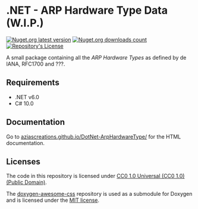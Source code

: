 ﻿# .NET - ARP Hardware Type Data (W.I.P.)
[![Nuget.org latest version](https://img.shields.io/nuget/v/NibblePoker.Data.ArpHardwareType?label=Latest%20version)](https://www.nuget.org/packages/NibblePoker.Data.ArpHardwareType)
[![Nuget.org downloads count](https://img.shields.io/nuget/dt/NibblePoker.Data.ArpHardwareType?label=Downloads)](https://www.nuget.org/packages/NibblePoker.Data.ArpHardwareType)
[![Repository's License](https://img.shields.io/github/license/aziascreations/DotNet-Arguments)](https://github.com/aziascreations/DotNet-ArpHardwareType/blob/master/LICENSE)

A small package containing all the *ARP Hardware Types* as defined by de IANA, RFC1700 and ???.

## Requirements
* .NET v6.0
* C# 10.0

## Documentation
Go to [aziascreations.github.io/DotNet-ArpHardwareType/](https://aziascreations.github.io/DotNet-ArpHardwareType/) for the HTML documentation.

## Licenses
The code in this repository is licensed under
[CC0 1.0 Universal (CC0 1.0) (Public Domain)](https://github.com/aziascreations/DotNet-ArpHardwareType/blob/master/LICENSE).

The [doxygen-awesome-css](https://github.com/jothepro/doxygen-awesome-css) repository is used as a
submodule for Doxygen and is licensed under the [MIT license](https://github.com/jothepro/doxygen-awesome-css/blob/main/LICENSE).
